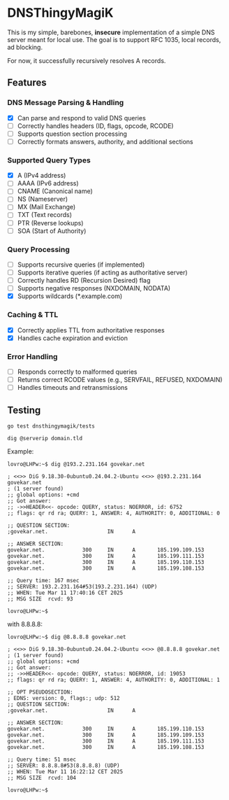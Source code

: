 # DNSThingyMagiK

This is my simple, barebones, **insecure** implementation of a simple DNS server meant for local use. The goal is to support RFC 1035, local records, ad blocking.

For now, it successfully recursively resolves A records.

## Features

### DNS Message Parsing & Handling

- [x] Can parse and respond to valid DNS queries
- [ ] Correctly handles headers (ID, flags, opcode, RCODE)
- [ ] Supports question section processing
- [ ] Correctly formats answers, authority, and additional sections

### Supported Query Types

- [x] A (IPv4 address)
- [ ] AAAA (IPv6 address)
- [ ] CNAME (Canonical name)
- [ ] NS (Nameserver)
- [ ] MX (Mail Exchange)
- [ ] TXT (Text records)
- [ ] PTR (Reverse lookups)
- [ ] SOA (Start of Authority)

### Query Processing

- [ ] Supports recursive queries (if implemented)
- [ ] Supports iterative queries (if acting as authoritative server)
- [ ] Correctly handles RD (Recursion Desired) flag
- [ ] Supports negative responses (NXDOMAIN, NODATA)
- [x] Supports wildcards (*.example.com)

### Caching & TTL

- [x] Correctly applies TTL from authoritative responses
- [x] Handles cache expiration and eviction

### Error Handling

- [ ] Responds correctly to malformed queries
- [ ] Returns correct RCODE values (e.g., SERVFAIL, REFUSED, NXDOMAIN)
- [ ] Handles timeouts and retransmissions

## Testing

`go test dnsthingymagik/tests`

`dig @serverip domain.tld`

Example:

```shell
lovro@LHPw:~$ dig @193.2.231.164 govekar.net

; <<>> DiG 9.18.30-0ubuntu0.24.04.2-Ubuntu <<>> @193.2.231.164 govekar.net
; (1 server found)
;; global options: +cmd
;; Got answer:
;; ->>HEADER<<- opcode: QUERY, status: NOERROR, id: 6752
;; flags: qr rd ra; QUERY: 1, ANSWER: 4, AUTHORITY: 0, ADDITIONAL: 0

;; QUESTION SECTION:
;govekar.net.                   IN      A

;; ANSWER SECTION:
govekar.net.            300     IN      A       185.199.109.153
govekar.net.            300     IN      A       185.199.111.153
govekar.net.            300     IN      A       185.199.110.153
govekar.net.            300     IN      A       185.199.108.153

;; Query time: 167 msec
;; SERVER: 193.2.231.164#53(193.2.231.164) (UDP)
;; WHEN: Tue Mar 11 17:40:16 CET 2025
;; MSG SIZE  rcvd: 93

lovro@LHPw:~$
```

with 8.8.8.8:

```shell
lovro@LHPw:~$ dig @8.8.8.8 govekar.net

; <<>> DiG 9.18.30-0ubuntu0.24.04.2-Ubuntu <<>> @8.8.8.8 govekar.net
; (1 server found)
;; global options: +cmd
;; Got answer:
;; ->>HEADER<<- opcode: QUERY, status: NOERROR, id: 19053
;; flags: qr rd ra; QUERY: 1, ANSWER: 4, AUTHORITY: 0, ADDITIONAL: 1

;; OPT PSEUDOSECTION:
; EDNS: version: 0, flags:; udp: 512
;; QUESTION SECTION:
;govekar.net.                   IN      A

;; ANSWER SECTION:
govekar.net.            300     IN      A       185.199.110.153
govekar.net.            300     IN      A       185.199.109.153
govekar.net.            300     IN      A       185.199.111.153
govekar.net.            300     IN      A       185.199.108.153

;; Query time: 51 msec
;; SERVER: 8.8.8.8#53(8.8.8.8) (UDP)
;; WHEN: Tue Mar 11 16:22:12 CET 2025
;; MSG SIZE  rcvd: 104

lovro@LHPw:~$
```
